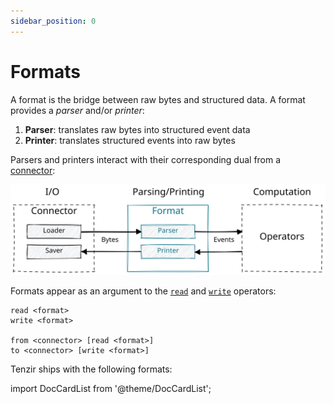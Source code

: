 ```yaml
---
sidebar_position: 0
---
```


# Formats

A format is the bridge between raw bytes and structured data. A format provides
a *parser* and/or *printer*:

1. **Parser**: translates raw bytes into structured event data
2. **Printer**: translates structured events into raw bytes

Parsers and printers interact with their corresponding dual from a
[connector](connectors):

![Format](formats/format.excalidraw.svg)

Formats appear as an argument to the [`read`](operators/transformations/read.md)
and [`write`](operators/transformations/write.md) operators:

```
read <format>
write <format>

from <connector> [read <format>]
to <connector> [write <format>]
```

Tenzir ships with the following formats:

import DocCardList from '@theme/DocCardList';

<DocCardList />
